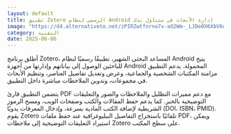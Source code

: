 ```yaml
---
layout: default
title: تطبيق Zotero الرسمي لنظام Android إدارة الأبحاث في متناول يدك
image: "https://d4.alternativeto.net/zPIRZwtfnrno7v-aO2Wm-_LJDe0X6XbV6ububQne6Gc/rs:fill:1520:760:0/g:ce:0:0/YWJzOi8vZGlzdC9jb250ZW50LzE3NDkxNTIxNzAyMzMucG5n.png"
category: التقنية
date: 2025-06-06
---
```


أطلق برنامج Zotero، المساعد البحثي الشهير، تطبيقًا رسميًا لنظام Android يتيح للباحثين الوصول إلى بياناتهم وإدارتها من أجهزة Android المحمولة. يدعم التطبيق مزامنة المكتبات الشخصية والجماعية، وعرض وتعديل تفاصيل العناصر، وتنظيم الأبحاث في مجموعات، وتدوين الملاحظات مباشرة داخل التطبيق.

يتضمن التطبيق قارئ PDF مع دعم مميزات التظليل والملاحظات والصور والتعليقات التوضيحية بالحبر. كما يدعم حفظ المقالات والكتب وصفحات الويب، ومسح الرموز الشريطية لإضافة الكتب المادية بسرعة، وإدخال المعرفات يدويًا (DOI، ISBN، PMID). يقوم Zotero تلقائيًا باستخراج التفاصيل الببليوغرافية عند حفظ ملفات PDF، ويمكن استيراد التعليقات التوضيحية إلى ملاحظات Zotero على سطح المكتب.
